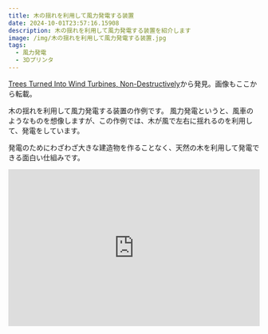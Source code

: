 ```yaml
---
title: 木の揺れを利用して風力発電する装置
date: 2024-10-01T23:57:16.15908
description: 木の揺れを利用して風力発電する装置を紹介します
image: /img/木の揺れを利用して風力発電する装置.jpg
tags:
  - 風力発電
  - 3Dプリンタ
---
```

[Trees Turned Into Wind Turbines, Non-Destructively](https://hackaday.com/2024/09/18/trees-turned-into-wind-turbines-non-destructively/)から発見。画像もここから転載。

木の揺れを利用して風力発電する装置の作例です。
風力発電というと、風車のようなものを想像しますが、この作例では、木が風で左右に揺れるのを利用して、発電をしています。

発電のためにわざわざ大きな建造物を作ることなく、天然の木を利用して発電できる面白い仕組みです。

<iframe width="100%" height="315" src="https://www.youtube.com/embed/BSxK5VagSb8" title="YouTube video player" frameborder="0" allow="accelerometer; autoplay; clipboard-write; encrypted-media; gyroscope; picture-in-picture" allowfullscreen></iframe>




